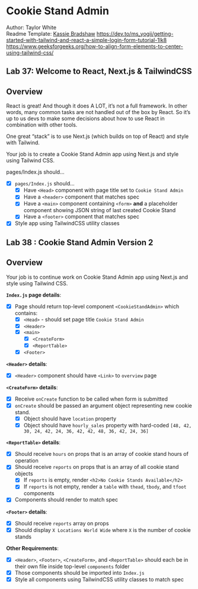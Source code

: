 # Cookie Stand Admin

Author: Taylor White  
Readme Template: [Kassie Bradshaw](https://github.com/kassiebradshaw/cookie-stand-admin/blob/main/README.md)
https://dev.to/ms_yogii/getting-started-with-tailwind-and-react-a-simple-login-form-tutorial-1lk8
https://www.geeksforgeeks.org/how-to-align-form-elements-to-center-using-tailwind-css/

## Lab 37: Welcome to React, Next.js & TailwindCSS

## Overview

React is great! And though it does A LOT, it’s not a full framework. In other words, many common tasks are not handled out of the box by React. So it’s up to us devs to make some decisions about how to use React in combination with other tools.

One great “stack” is to use Next.js (which builds on top of React) and style with Tailwind.

Your job is to create a Cookie Stand Admin app using Next.js and style using Tailwind CSS.

pages/Index.js should...

- [x] `pages/Index.js` should...
  - [x] Have `<Head>` component with page title set to `Cookie Stand Admin`
  - [x] Have a `<header>` component that matches spec
  - [x] Have a `<main>` component containing `<form>` **and** a placeholder component showing JSON string of last created Cookie Stand
  - [x] Have a `<footer>` component that matches spec
- [x] Style app using TailwindCSS utility classes

## Lab 38 : Cookie Stand Admin Version 2

## Overview

Your job is to continue work on Cookie Stand Admin app using Next.js and style using Tailwind CSS.

**`Index.js` page details**:

- [x] Page should return top-level component `<CookieStandAdmin>` which contains:
  - [x] `<Head>` - should set page title `Cookie Stand Admin`
  - [x] `<Header>`
  - [x] `<main>`
    - [x] `<CreateForm>`
    - [x] `<ReportTable>`
  - [x] `<Footer>`

**`<Header>` details**:

- [x] `<Header>` component should have `<Link>` to `overview` page

**`<CreateForm>` details**:

- [x] Receive `onCreate` function to be called when form is submitted
- [x] `onCreate` should be passed an argument object representing new cookie stand.
  - [x] Object should have `location` property
  - [x] Object should have `hourly_sales` property with hard-coded `[48, 42, 30, 24, 42, 24, 36, 42, 42, 48, 36, 42, 24, 36]`

**`<ReportTable>` details**:

- [x] Should receive `hours` on props that is an array of cookie stand hours of operation
- [x] Should receive `reports` on props that is an array of all cookie stand objects
  - [x] If `reports` is empty, render `<h2>No Cookie Stands Available</h2>`
  - [x] If `reports` is not empty, render a `table` with `thead`, `tbody`, and `tfoot` components
- [x] Components should render to match spec

**`<Footer>` details**:

- [x] Should receive `reports` array on props
- [x] Should display `X Locations World Wide` where `X` is the number of cookie stands

**Other Requirements**:

- [x] `<Header>`, `<Footer>`, `<CreateForm>`, and `<ReportTable>` should each be in their own file inside top-level `components` folder
- [x] Those components should be imported into `Index.js`
- [x] Style all components using TailwindCSS utility classes to match spec
